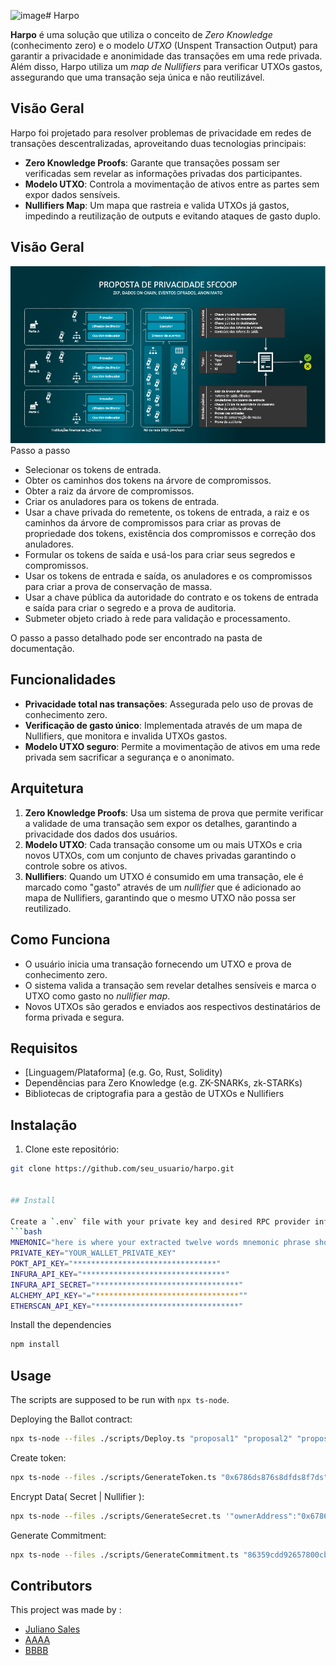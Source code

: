 ![image](https://github.com/user-attachments/assets/70de3fa2-931c-4979-9c8b-15ea212556e4)# Harpo

**Harpo** é uma solução que utiliza o conceito de *Zero Knowledge* (conhecimento zero) e o modelo *UTXO* (Unspent Transaction Output) para garantir a privacidade e anonimidade das transações em uma rede privada. Além disso, Harpo utiliza um *map de Nullifiers* para verificar UTXOs gastos, assegurando que uma transação seja única e não reutilizável.

## Visão Geral

Harpo foi projetado para resolver problemas de privacidade em redes de transações descentralizadas, aproveitando duas tecnologias principais:

- **Zero Knowledge Proofs**: Garante que transações possam ser verificadas sem revelar as informações privadas dos participantes.
- **Modelo UTXO**: Controla a movimentação de ativos entre as partes sem expor dados sensíveis.
- **Nullifiers Map**: Um mapa que rastreia e valida UTXOs já gastos, impedindo a reutilização de outputs e evitando ataques de gasto duplo.

## Visão Geral
![](https://github.com/mtrn87/privtest/blob/main/docs/img/VisaoGeral_01.png)
Passo a passo
- Selecionar os tokens de entrada.
- Obter os caminhos dos tokens na árvore de compromissos.
- Obter a raiz da árvore de compromissos.
- Criar os anuladores para os tokens de entrada.
- Usar a chave privada do remetente, os tokens de entrada, a raiz e os caminhos da árvore de compromissos para criar as provas de propriedade dos tokens, existência dos compromissos e correção dos anuladores.
- Formular os tokens de saída e usá-los para criar seus segredos e compromissos.
- Usar os tokens de entrada e saída, os anuladores e os compromissos para criar a prova de conservação de massa.
- Usar a chave pública da autoridade do contrato e os tokens de entrada e saída para criar o segredo e a prova de auditoria.
- Submeter objeto criado à rede para validação e processamento.

O passo a passo detalhado pode ser encontrado na pasta de documentação.

## Funcionalidades

- **Privacidade total nas transações**: Assegurada pelo uso de provas de conhecimento zero.
- **Verificação de gasto único**: Implementada através de um mapa de Nullifiers, que monitora e invalida UTXOs gastos.
- **Modelo UTXO seguro**: Permite a movimentação de ativos em uma rede privada sem sacrificar a segurança e o anonimato.
  
## Arquitetura

1. **Zero Knowledge Proofs**: Usa um sistema de prova que permite verificar a validade de uma transação sem expor os detalhes, garantindo a privacidade dos dados dos usuários.
2. **Modelo UTXO**: Cada transação consome um ou mais UTXOs e cria novos UTXOs, com um conjunto de chaves privadas garantindo o controle sobre os ativos.
3. **Nullifiers**: Quando um UTXO é consumido em uma transação, ele é marcado como "gasto" através de um *nullifier* que é adicionado ao mapa de Nullifiers, garantindo que o mesmo UTXO não possa ser reutilizado.

## Como Funciona

- O usuário inicia uma transação fornecendo um UTXO e prova de conhecimento zero.
- O sistema valida a transação sem revelar detalhes sensíveis e marca o UTXO como gasto no *nullifier map*.
- Novos UTXOs são gerados e enviados aos respectivos destinatários de forma privada e segura.

## Requisitos

- [Linguagem/Plataforma] (e.g. Go, Rust, Solidity)
- Dependências para Zero Knowledge (e.g. ZK-SNARKs, zk-STARKs)
- Bibliotecas de criptografia para a gestão de UTXOs e Nullifiers

## Instalação

1. Clone este repositório:

```bash
git clone https://github.com/seu_usuario/harpo.git


## Install

Create a `.env` file with your private key and desired RPC provider information:
```bash
MNEMONIC="here is where your extracted twelve words mnemonic phrase should be put"
PRIVATE_KEY="YOUR_WALLET_PRIVATE_KEY"
POKT_API_KEY="********************************"
INFURA_API_KEY="********************************"
INFURA_API_SECRET="********************************"
ALCHEMY_API_KEY="="********************************""
ETHERSCAN_API_KEY="********************************"
```

Install the dependencies
```bash
npm install
```

## Usage
The scripts are supposed to be run with `npx ts-node`. 

Deploying the Ballot contract:
```bash
npx ts-node --files ./scripts/Deploy.ts "proposal1" "proposal2" "proposal3" "proposalN"
```

Create token:
```bash
npx ts-node --files ./scripts/GenerateToken.ts "0x6786ds876s8dfds8f7ds" "DREX" 10
```

Encrypt Data( Secret | Nullifier ):
```bash
npx ts-node --files ./scripts/GenerateSecret.ts '"ownerAddress":"0x6786ds876s8dfds8f7ds","type":"DREX","amount":"10","nonce":"d4eb7ced-a07c-4d7a-878e-8547d8a928c3"}' "0x82A94fFBfb194a6a39E944271D5aB"
```

Generate Commitment:
```bash
npx ts-node --files ./scripts/GenerateCommitment.ts "86359cdd92657800cbb07a8c427e05e14212ab68bab44cbb05ba98b6e82d59abf645967b093c97261a78326b10b0dc24460905975eb3e7e7d1372dec9df9ab2fc9a112720acae9627fe5455d3f6f0fa35755d97d72ac6aa0f3eb87399a0edc02df04552934596fc078f6abe2ab2801971f767d0472e1561357f5dc3426be5490"
```

## Contributors
This project was made by : 
- [Juliano Sales](https://github.com/tzdesing)
- [AAAA](https://github.com/AAAA)
- [BBBB](https://github.com/BBBB)
